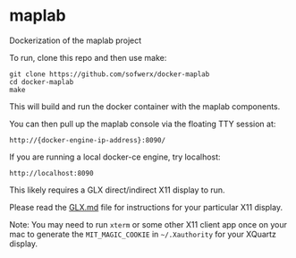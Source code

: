 # maplab

Dockerization of the maplab project

To run, clone this repo and then use make:

    git clone https://github.com/sofwerx/docker-maplab
    cd docker-maplab
    make

This will build and run the docker container with the maplab components.

You can then pull up the maplab console via the floating TTY session at:

    http://{docker-engine-ip-address}:8090/

If you are running a local docker-ce engine, try localhost:

    http://localhost:8090

This likely requires a GLX direct/indirect X11 display to run.

Please read the [GLX.md](GLX.md) file for instructions for your particular X11 display.

Note: You may need to run `xterm` or some other X11 client app once on your mac to generate the `MIT_MAGIC_COOKIE` in `~/.Xauthority` for your XQuartz display.


